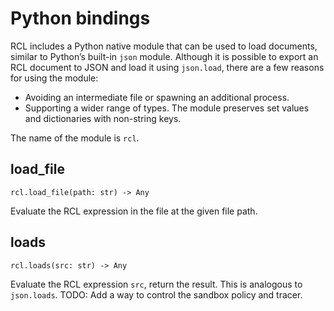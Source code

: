 # Python bindings

RCL includes a Python native module that can be used to load documents, similar
to Python’s built-in `json` module. Although it is possible to export an
<abbr>RCL</abbr> document to <abbr>JSON</abbr> and load it using `json.load`,
there are a few reasons for using the module:

 * Avoiding an intermediate file or spawning an additional process.
 * Supporting a wider range of types. The module preserves set values and
   dictionaries with non-string keys.

The name of the module is `rcl`.

## load_file

    rcl.load_file(path: str) -> Any

Evaluate the <abbr>RCL</abbr> expression in the file at the given file path.

## loads

    rcl.loads(src: str) -> Any

Evaluate the <abbr>RCL</abbr> expression `src`, return the result. This is
analogous to `json.loads`. TODO: Add a way to control the sandbox policy and
tracer.
